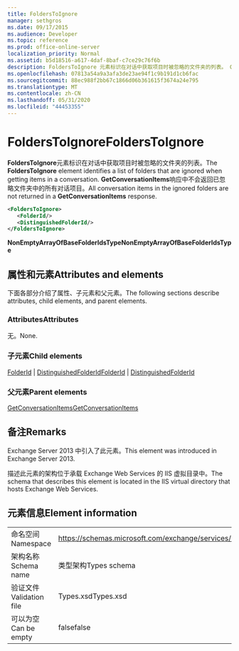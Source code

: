 ```yaml
---
title: FoldersToIgnore
manager: sethgros
ms.date: 09/17/2015
ms.audience: Developer
ms.topic: reference
ms.prod: office-online-server
localization_priority: Normal
ms.assetid: b5d18516-a617-4daf-8baf-c7ce29c76f6b
description: FoldersToIgnore 元素标识在对话中获取项目时被忽略的文件夹的列表。 GetConversationItems 响应中不会返回已忽略文件夹中的所有对话项目。
ms.openlocfilehash: 07813a54a9a3afa3de23ae94f1c9b191d1cb6fac
ms.sourcegitcommit: 88ec988f2bb67c1866d06b361615f3674a24e795
ms.translationtype: MT
ms.contentlocale: zh-CN
ms.lasthandoff: 05/31/2020
ms.locfileid: "44453355"
---
```

# <a name="folderstoignore"></a><span data-ttu-id="e926c-104">FoldersToIgnore</span><span class="sxs-lookup"><span data-stu-id="e926c-104">FoldersToIgnore</span></span>

<span data-ttu-id="e926c-105">**FoldersToIgnore**元素标识在对话中获取项目时被忽略的文件夹的列表。</span><span class="sxs-lookup"><span data-stu-id="e926c-105">The **FoldersToIgnore** element identifies a list of folders that are ignored when getting items in a conversation.</span></span> <span data-ttu-id="e926c-106">**GetConversationItems**响应中不会返回已忽略文件夹中的所有对话项目。</span><span class="sxs-lookup"><span data-stu-id="e926c-106">All conversation items in the ignored folders are not returned in a **GetConversationItems** response.</span></span> 
  
```XML
<FoldersToIgnore>
   <FolderId/>
   <DistinguishedFolderId/>
</FoldersToIgnore>
```

 <span data-ttu-id="e926c-107">**NonEmptyArrayOfBaseFolderIdsType**</span><span class="sxs-lookup"><span data-stu-id="e926c-107">**NonEmptyArrayOfBaseFolderIdsType**</span></span>
## <a name="attributes-and-elements"></a><span data-ttu-id="e926c-108">属性和元素</span><span class="sxs-lookup"><span data-stu-id="e926c-108">Attributes and elements</span></span>

<span data-ttu-id="e926c-109">下面各部分介绍了属性、子元素和父元素。</span><span class="sxs-lookup"><span data-stu-id="e926c-109">The following sections describe attributes, child elements, and parent elements.</span></span>
  
### <a name="attributes"></a><span data-ttu-id="e926c-110">Attributes</span><span class="sxs-lookup"><span data-stu-id="e926c-110">Attributes</span></span>

<span data-ttu-id="e926c-111">无。</span><span class="sxs-lookup"><span data-stu-id="e926c-111">None.</span></span>
  
### <a name="child-elements"></a><span data-ttu-id="e926c-112">子元素</span><span class="sxs-lookup"><span data-stu-id="e926c-112">Child elements</span></span>

<span data-ttu-id="e926c-113">[FolderId](folderid.md)  | [DistinguishedFolderId](distinguishedfolderid.md)</span><span class="sxs-lookup"><span data-stu-id="e926c-113">[FolderId](folderid.md) | [DistinguishedFolderId](distinguishedfolderid.md)</span></span>
  
### <a name="parent-elements"></a><span data-ttu-id="e926c-114">父元素</span><span class="sxs-lookup"><span data-stu-id="e926c-114">Parent elements</span></span>

[<span data-ttu-id="e926c-115">GetConversationItems</span><span class="sxs-lookup"><span data-stu-id="e926c-115">GetConversationItems</span></span>](getconversationitems.md)
  
## <a name="remarks"></a><span data-ttu-id="e926c-116">备注</span><span class="sxs-lookup"><span data-stu-id="e926c-116">Remarks</span></span>

<span data-ttu-id="e926c-117">Exchange Server 2013 中引入了此元素。</span><span class="sxs-lookup"><span data-stu-id="e926c-117">This element was introduced in Exchange Server 2013.</span></span>
  
<span data-ttu-id="e926c-118">描述此元素的架构位于承载 Exchange Web Services 的 IIS 虚拟目录中。</span><span class="sxs-lookup"><span data-stu-id="e926c-118">The schema that describes this element is located in the IIS virtual directory that hosts Exchange Web Services.</span></span>
  
## <a name="element-information"></a><span data-ttu-id="e926c-119">元素信息</span><span class="sxs-lookup"><span data-stu-id="e926c-119">Element information</span></span>

|||
|:-----|:-----|
|<span data-ttu-id="e926c-120">命名空间</span><span class="sxs-lookup"><span data-stu-id="e926c-120">Namespace</span></span>  <br/> |https://schemas.microsoft.com/exchange/services/2006/types  <br/> |
|<span data-ttu-id="e926c-121">架构名称</span><span class="sxs-lookup"><span data-stu-id="e926c-121">Schema name</span></span>  <br/> |<span data-ttu-id="e926c-122">类型架构</span><span class="sxs-lookup"><span data-stu-id="e926c-122">Types schema</span></span>  <br/> |
|<span data-ttu-id="e926c-123">验证文件</span><span class="sxs-lookup"><span data-stu-id="e926c-123">Validation file</span></span>  <br/> |<span data-ttu-id="e926c-124">Types.xsd</span><span class="sxs-lookup"><span data-stu-id="e926c-124">Types.xsd</span></span>  <br/> |
|<span data-ttu-id="e926c-125">可以为空</span><span class="sxs-lookup"><span data-stu-id="e926c-125">Can be empty</span></span>  <br/> |<span data-ttu-id="e926c-126">false</span><span class="sxs-lookup"><span data-stu-id="e926c-126">false</span></span>  <br/> |
   

